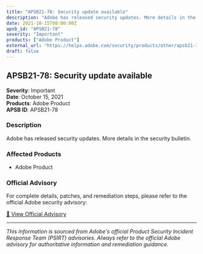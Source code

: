 ```yaml
---
title: "APSB21-78: Security update available"
description: "Adobe has released security updates. More details in the security bulletin."
date: 2021-10-15T00:00:00Z
apsb_id: "APSB21-78"
severity: "Important"
products: ["Adobe Product"]
external_url: "https://helpx.adobe.com/security/products/other/apsb21-78.html"
draft: false
---
```


## APSB21-78: Security update available

**Severity**: Important  
**Date**: October 15, 2021  
**Products**: Adobe Product  
**APSB ID**: APSB21-78

### Description

Adobe has released security updates. More details in the security bulletin.

### Affected Products

- Adobe Product


### Official Advisory

For complete details, patches, and remediation steps, please refer to the official Adobe security advisory:

[🔗 View Official Advisory](https://helpx.adobe.com/security/products/other/apsb21-78.html)

---

*This information is sourced from Adobe's official Product Security Incident Response Team (PSIRT) advisories. Always refer to the official Adobe advisory for authoritative information and remediation guidance.*
